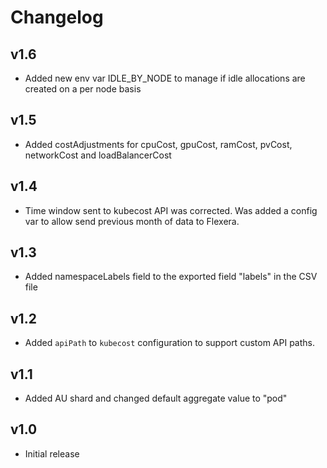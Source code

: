# Changelog

## v1.6

- Added new env var IDLE_BY_NODE to manage if idle allocations are created on a per node basis

## v1.5

- Added costAdjustments for cpuCost, gpuCost, ramCost, pvCost, networkCost and loadBalancerCost

## v1.4

- Time window sent to kubecost API was corrected. Was added a config var to allow send previous month of data to Flexera.

## v1.3

-   Added namespaceLabels field to the exported field "labels" in the CSV file

## v1.2

-   Added `apiPath` to `kubecost` configuration to support custom API paths.

## v1.1

-   Added AU shard and changed default aggregate value to "pod"

## v1.0

-   Initial release

